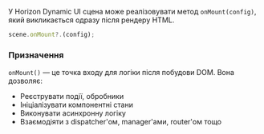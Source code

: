 У Horizon Dynamic UI сцена може реалізовувати метод `onMount(config)`, 
який викликається одразу після рендеру HTML.

```js
scene.onMount?.(config);
```

### Призначення

`onMount()` — це точка входу для логіки після побудови DOM. Вона дозволяє:

- Реєструвати події, обробники
- Ініціалізувати компонентні стани
- Виконувати асинхронну логіку
- Взаємодіяти з dispatcher'ом, manager'ами, router'ом тощо